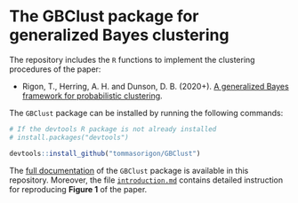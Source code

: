 # The **GBClust** package for generalized Bayes clustering 

The repository includes the `R` functions to implement the clustering procedures of the paper:

* Rigon, T., Herring, A. H. and Dunson, D. B. (2020+). [A generalized Bayes framework for probabilistic clustering](https://arxiv.org/abs/2006.05451).

The `GBClust` package can be installed by running the following commands:

```R
# If the devtools R package is not already installed
# install.packages("devtools")

devtools::install_github("tommasorigon/GBClust")
```

The [full documentation](GBClust_0.0.1.pdf) of the `GBClust` package is available in this repository. Moreover, the file [`introduction.md`](tutorial/introduction.md) contains detailed instruction for reproducing **Figure 1** of the paper.